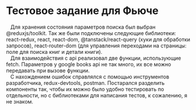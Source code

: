 # Тестовое задание для Фьюче

 &nbsp;&nbsp; Для хранения состояния параметров поиска был выбран @reduxjs/toolkit. Так же были подключены следующие библиотеки: react-redux, react, react-dom, @tanstack/react-query (хуки для обработки запросов), react-router-dom (для управления переходами на страницы: поле для поиска книг и детали книги). <br />
 &nbsp;&nbsp; Для взаимодействия с api реализовал две функции, использующие fetch. Параметров у google books api не так много, их все можно передавать при вызове функции.<br />
 &nbsp;&nbsp; С нахождением ошибок справлялся с помощью инструментов разработчика, redux-devtools, postman. Постарался разделить компоненты так, чтобы их можно было удобно тестировать по отдельности, но с библиотеками для написания тестов, к сожалению, я не знаком.